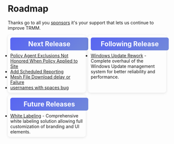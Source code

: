 # Roadmap

Thanks go to all you [sponsors](sponsor.md#sponsor-with-stripe-or-paypal) it's your support that lets us continue to improve TRMM.

<div class="roadmap-grid">
  <div class="roadmap-section">
    <h2>Next Release</h2>
    <ul>
      <li><a href="https://github.com/amidaware/tacticalrmm/issues/2269">Policy Agent Exclusions Not Honored When Policy Applied to Site</a></li>
      <li><a href="https://github.com/amidaware/tacticalrmm/issues/846">Add Scheduled Reporting</a></li>
      <li><a href="https://github.com/amidaware/tacticalrmm/issues/2231">Mesh File Download delay or Failure</a></li>
      <li><a href="https://github.com/amidaware/tacticalrmm/issues/2265">usernames with spaces bug</a></li>
    </ul>
  </div>

  <div class="roadmap-section">
    <h2>Following Release</h2>
    <ul>
      <li><a href="https://github.com/amidaware/tacticalrmm/issues/1188">Windows Update Rework</a> - Complete overhaul of the Windows Update management system for better reliability and performance.</li>
    </ul>
  </div>

  <div class="roadmap-section">
    <h2>Future Releases</h2>
    <ul>
      <li><a href="https://github.com/amidaware/tacticalrmm/issues/463">White Labeling</a> - Comprehensive white labeling solution allowing full customization of branding and UI elements.</li>
    </ul>
  </div>
</div>

<script>
// Auto-populate GitHub issue data
document.addEventListener('DOMContentLoaded', function() {
  const issueLinks = document.querySelectorAll('a[href*="github.com"][href*="/issues/"]');
  
  issueLinks.forEach(async (link) => {
    const url = link.href;
    const match = url.match(/github\.com\/([^\/]+)\/([^\/]+)\/issues\/(\d+)/);
    
    if (match) {
      const [, owner, repo, issueNumber] = match;
      
      // Skip placeholder issues
      if (issueNumber === 'XXX') {
        return;
      }
      
      try {
        const response = await fetch(`https://api.github.com/repos/${owner}/${repo}/issues/${issueNumber}`);
        
        if (response.ok) {
          const issue = await response.json();
          
          // Update link text with issue title
          link.textContent = issue.title;
          
          // Replace the list item with a custom issue box
          const li = link.closest('li');
          if (li) {
            // Remove any existing meta
            const existingMeta = li.querySelector('.issue-box');
            if (existingMeta) {
              existingMeta.remove();
            }
            
            // Hide the default bullet point
            li.style.listStyle = 'none';
            li.style.marginLeft = '0';
            
            const issueBox = document.createElement('div');
            issueBox.className = 'issue-box';
            
            // Check for custom description after the link
            let description = 'No description available';
            const listItemText = li.textContent;
            const dashIndex = listItemText.indexOf(' - ');
            
            if (dashIndex > -1) {
              // Use custom description provided after the dash
              description = listItemText.substring(dashIndex + 3).trim();
              console.log('Using custom description:', description);
            } else if (issue.body && issue.body.trim()) {
              // Auto-extract from GitHub issue
              const body = issue.body.trim();
              
              console.log('Issue body:', body); // Debug log
              
              // Look for "Describe the bug" section with more flexible regex
              const bugDescMatch = body.match(/Describe the bug\s*\r?\n([^]*?)(?:\r?\n\r?\n|$)/i);
              
              console.log('Bug desc match:', bugDescMatch); // Debug log
              
              if (bugDescMatch && bugDescMatch[1]) {
                description = bugDescMatch[1].trim();
                console.log('Raw description:', description); // Debug log
                
                // Take first sentence or up to 200 chars
                const firstSentence = description.split(/[.!?]+/)[0];
                if (firstSentence && firstSentence.length > 20) {
                  description = firstSentence + '.';
                }
                
                if (description.length > 200) {
                  description = description.substring(0, 200) + '...';
                }
              } else {
                // More aggressive fallback - look for descriptive content
                const lines = body.split(/\r?\n/);
                let foundDesc = false;
                
                for (let i = 0; i < lines.length; i++) {
                  const line = lines[i].trim();
                  
                  // Skip empty lines and known headers
                  if (!line || line.match(/^(Server Info|Installation Method|Agent Info|Describe the bug)/i)) {
                    if (line.match(/Describe the bug/i)) {
                      // Found the header, get the next non-empty line
                      for (let j = i + 1; j < lines.length; j++) {
                        const nextLine = lines[j].trim();
                        if (nextLine && nextLine.length > 30) {
                          description = nextLine;
                          foundDesc = true;
                          break;
                        }
                      }
                    }
                    continue;
                  }
                  
                  // Look for a substantial line that looks like a description
                  if (!foundDesc && line.length > 50 && !line.includes(':') && !line.startsWith('-')) {
                    description = line;
                    break;
                  }
                }
                
                if (description.length > 200) {
                  description = description.substring(0, 200) + '...';
                }
              }
              
              // Remove markdown formatting for display
              description = description.replace(/[#*`\[\]]/g, '').replace(/\s+/g, ' ').trim();
              console.log('Final description:', description); // Debug log
            }
            
            // Get reactions and comments
            const thumbsUp = issue.reactions ? (issue.reactions['+1'] || 0) : 0;
            const comments = issue.comments || 0;
            
            issueBox.innerHTML = `
              <div class="issue-header">
                <div class="issue-title"><a href="${issue.html_url}" target="_blank">${issue.title}</a></div>
                <span class="issue-number">#${issueNumber}</span>
              </div>
              <div class="issue-description">${description}</div>
              <div class="issue-footer">
                <div class="issue-stats-left">
                  <span class="thumbs-up">👍 ${thumbsUp}</span>
                  <span class="issue-state ${issue.state}">${issue.state}</span>
                </div>
                <div class="issue-stats-right">
                  <span class="comments">💬 ${comments}</span>
                </div>
              </div>
            `;
            
            // Replace the link with the issue box
            li.innerHTML = '';
            li.appendChild(issueBox);
          }
        } else {
          console.log('Failed to fetch issue:', response.status, response.statusText);
        }
      } catch (error) {
        console.log('Error fetching issue data for:', url, error);
      }
    }
  });
});
</script>

<style>
/* Create a grid layout for release sections */
.roadmap-grid {
  display: grid;
  grid-template-columns: 1fr 1fr 1fr;
  gap: 0.25rem; /* Reduced from 0.5rem */
  margin-top: 0.5rem; /* Reduced from 1rem */
}

.roadmap-section {
  background: var(--md-default-bg-color);
  border: 1px solid var(--md-default-fg-color--lightest);
  border-radius: 8px;
  padding: 0.5rem; /* Reduced from 1rem */
  box-shadow: 0 2px 8px rgba(0, 0, 0, 0.1);
}

.roadmap-section h2 {
  margin-top: 0 !important;
  margin-bottom: 0.5rem !important; /* Reduced from 0.75rem */
  text-align: center;
  border: none !important;
  background: linear-gradient(135deg, #5865f2, #7289da) !important;
  color: white !important;
  padding: 0.5rem !important; /* Reduced from 0.75rem */
  border-radius: 6px !important;
  width: 100% !important;
  text-indent: 0 !important;
}

.roadmap-section ul {
  margin: 0 !important; /* Remove default ul margins */
  padding: 0 !important; /* Remove default ul padding */
}

[data-md-color-scheme="slate"] .roadmap-section h2 {
  background: linear-gradient(135deg, #5865f2) !important;
  color: white !important;
}

/* Hide default list styling for issue items */
ul li:has(.issue-box) {
  list-style: none;
  margin-left: 0;
  margin-bottom: 0.125rem; /* Reduced spacing between items */
}

ul li:has(.issue-box):last-child {
  margin-bottom: 0; /* Remove margin from last item */
}

.issue-box {
  background: var(--md-default-bg-color);
  border: 1px solid var(--md-default-fg-color--lightest);
  border-radius: 6px;
  margin: 0; /* Removed vertical margins */
  box-shadow: 0 2px 4px rgba(0, 0, 0, 0.1);
  transition: box-shadow 0.2s ease;
  overflow: hidden;
}

.issue-box:hover {
  box-shadow: 0 4px 8px rgba(0, 0, 0, 0.15);
}

.issue-header {
  display: flex;
  justify-content: space-between;
  align-items: flex-start;
  background: #5865f2;
  color: white;
  padding: 0.4rem 0.6rem; /* Reduced from 0.5rem 0.75rem */
  margin: 0;
}

.issue-title {
  margin: 0 !important;
  flex: 1;
  padding-right: 0.5rem; /* Reduced from 0.75rem */
  color: white !important;
  font-size: 0.85rem; /* Reduced from 0.9rem */
  line-height: 1.2;
  font-weight: 400;
}

.issue-title a {
  color: white !important;
  text-decoration: none !important;
  font-weight: 600;
  display: inline;
}

.issue-title a:hover {
  text-decoration: underline !important;
  color: white !important;
}

.issue-number {
  background: rgba(255, 255, 255, 0.25);
  color: white !important;
  padding: 0.25rem 0.4rem; /* Reduced from 0.3rem 0.5rem */
  border-radius: 4px;
  font-family: var(--md-code-font, monospace);
  font-size: 0.7rem; /* Reduced from 0.75rem */
  font-weight: 600;
  white-space: nowrap;
  flex-shrink: 0;
  align-self: flex-start;
}

.issue-description {
  color: var(--md-default-fg-color--light);
  font-size: 0.8rem; /* Reduced from 0.85rem */
  line-height: 1.3; /* Reduced from 1.4 */
  margin-bottom: 0; /* Removed bottom margin */
  padding: 0.3rem; /* Reduced from 0.4rem */
}

.issue-footer {
  display: flex;
  justify-content: space-between;
  align-items: center;
  padding: 0 0.3rem 0.3rem 0.3rem; /* Reduced from 0.25rem */
}

.issue-stats-left {
  display: flex;
  gap: 0.4rem; /* Reduced from 0.5rem */
  align-items: center;
}

.issue-stats-right {
  display: flex;
  align-items: center;
}

.thumbs-up {
  background: var(--md-accent-bg-color);
  color: var(--md-accent-fg-color);
  padding: 0.15rem 0.3rem; /* Reduced from 0.2rem 0.4rem */
  border-radius: 8px; /* Reduced from 10px */
  font-size: 0.7rem; /* Reduced from 0.75rem */
  font-weight: 500;
}

.issue-state {
  padding: 0.15rem 0.3rem; /* Reduced from 0.2rem 0.4rem */
  border-radius: 8px; /* Reduced from 10px */
  font-size: 0.65rem; /* Reduced from 0.7rem */
  font-weight: 500;
  text-transform: uppercase;
}

.issue-state.open {
  background: #28a745;
  color: white;
}

.issue-state.closed {
  background: #dc3545;
  color: white;
}

.comments {
  background: var(--md-default-fg-color--lightest);
  color: var(--md-default-fg-color);
  padding: 0.15rem 0.3rem; /* Reduced from 0.2rem 0.4rem */
  border-radius: 8px; /* Reduced from 10px */
  font-size: 0.7rem; /* Reduced from 0.75rem */
  font-weight: 200;
}

/* Responsive adjustments */
@media (max-width: 1200px) {
  .roadmap-grid {
    grid-template-columns: 1fr 1fr;
    gap: 0.5rem; /* Reduced from 1rem */
  }
}

@media (max-width: 768px) {
  .roadmap-grid {
    grid-template-columns: 1fr;
    gap: 0.5rem; /* Reduced from 0.75rem */
  }
  
  .roadmap-section {
    padding: 0.5rem; /* Reduced from 0.75rem */
  }
  
  .issue-header {
    flex-direction: column;
    gap: 0.2rem; /* Reduced from 0.25rem */
    align-items: flex-start;
  }
  
  .issue-title {
    padding-right: 0;
  }
  
  .issue-footer {
    flex-direction: column;
    gap: 0.2rem; /* Reduced from 0.25rem */
    align-items: flex-start;
  }
  
  .issue-stats-right {
    align-self: flex-end;
  }
}
</style>